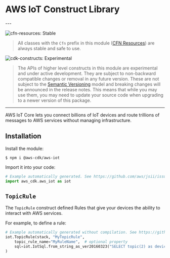 # AWS IoT Construct Library

<!--BEGIN STABILITY BANNER-->---


![cfn-resources: Stable](https://img.shields.io/badge/cfn--resources-stable-success.svg?style=for-the-badge)

> All classes with the `Cfn` prefix in this module ([CFN Resources](https://docs.aws.amazon.com/cdk/latest/guide/constructs.html#constructs_lib)) are always stable and safe to use.

![cdk-constructs: Experimental](https://img.shields.io/badge/cdk--constructs-experimental-important.svg?style=for-the-badge)

> The APIs of higher level constructs in this module are experimental and under active development.
> They are subject to non-backward compatible changes or removal in any future version. These are
> not subject to the [Semantic Versioning](https://semver.org/) model and breaking changes will be
> announced in the release notes. This means that while you may use them, you may need to update
> your source code when upgrading to a newer version of this package.

---
<!--END STABILITY BANNER-->

AWS IoT Core lets you connect billions of IoT devices and route trillions of
messages to AWS services without managing infrastructure.

## Installation

Install the module:

```console
$ npm i @aws-cdk/aws-iot
```

Import it into your code:

```python
# Example automatically generated. See https://github.com/aws/jsii/issues/826
import aws_cdk.aws_iot as iot
```

## `TopicRule`

The `TopicRule` construct defined Rules that give your devices the ability to
interact with AWS services.

For example, to define a rule:

```python
# Example automatically generated without compilation. See https://github.com/aws/jsii/issues/826
iot.TopicRule(stack, "MyTopicRule",
    topic_rule_name="MyRuleName",  # optional property
    sql=iot.IotSql.from_string_as_ver20160323("SELECT topic(2) as device_id, temperature FROM 'device/+/data'")
)
```
